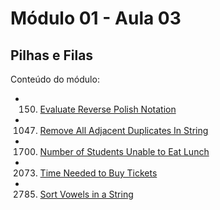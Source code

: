 # Módulo 01 - Aula 03
## Pilhas e Filas

Conteúdo do módulo:
- 150. [Evaluate Reverse Polish Notation](https://leetcode.com/problems/evaluate-reverse-polish-notation/description/)
- 1047. [Remove All Adjacent Duplicates In String](https://leetcode.com/problems/remove-all-adjacent-duplicates-in-string/)
- 1700. [Number of Students Unable to Eat Lunch](https://leetcode.com/problems/number-of-students-unable-to-eat-lunch/)
- 2073. [Time Needed to Buy Tickets](https://leetcode.com/problems/time-needed-to-buy-tickets/description/)
- 2785. [Sort Vowels in a String](https://leetcode.com/problems/sort-vowels-in-a-string/description/)